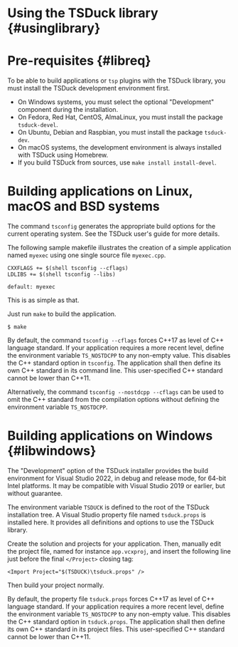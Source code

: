# Using the TSDuck library   {#usinglibrary}

# Pre-requisites {#libreq}

To be able to build applications or `tsp` plugins with the TSDuck library,
you must install the TSDuck development environment first.

- On Windows systems, you must select the optional "Development" component
  during the installation.
- On Fedora, Red Hat, CentOS, AlmaLinux, you must install the package `tsduck-devel`.
- On Ubuntu, Debian and Raspbian, you must install the package `tsduck-dev`.
- On macOS systems, the development environment is always installed with TSDuck using Homebrew.
- If you build TSDuck from sources, use `make install install-devel`.

# Building applications on Linux, macOS and BSD systems

The command `tsconfig` generates the appropriate build options for the
current operating system. See the TSDuck user's guide for more details.

The following sample makefile illustrates the creation of a simple
application named `myexec` using one single source file `myexec.cpp`.
~~~~
CXXFLAGS += $(shell tsconfig --cflags)
LDLIBS += $(shell tsconfig --libs)

default: myexec
~~~~
This is as simple as that.

Just run `make` to build the application.
~~~~
$ make
~~~~

By default, the command `tsconfig --cflags` forces C++17 as level
of C++ language standard. If your application requires a more recent
level, define the environment variable `TS_NOSTDCPP` to any non-empty
value. This disables the C++ standard option in `tsconfig`. The
application shall then define its own C++ standard in its command line.
This user-specified C++ standard cannot be lower than C++11.

Alternatively, the command `tsconfig --nostdcpp --cflags` can be used
to omit the C++ standard from the compilation options without defining
the environment variable `TS_NOSTDCPP`.

# Building applications on Windows  {#libwindows}

The "Development" option of the TSDuck installer provides the build
environment for Visual Studio 2022, in debug and release mode, for
64-bit Intel platforms. It may be compatible with Visual Studio 2019
or earlier, but without guarantee.

The environment variable `TSDUCK` is defined to the root of the
TSDuck installation tree. A Visual Studio property file named
`tsduck.props` is installed here. It provides all definitions
and options to use the TSDuck library.

Create the solution and projects for your application. Then, manually
edit the project file, named for instance `app.vcxproj`, and insert
the following line just before the final `</Project>` closing tag:
~~~~
<Import Project="$(TSDUCK)\tsduck.props" />
~~~~

Then build your project normally.

By default, the property file `tsduck.props` forces C++17 as level
of C++ language standard. If your application requires a more recent
level, define the environment variable `TS_NOSTDCPP` to any non-empty
value. This disables the C++ standard option in `tsduck.props`. The
application shall then define its own C++ standard in its project files.
This user-specified C++ standard cannot be lower than C++11.
